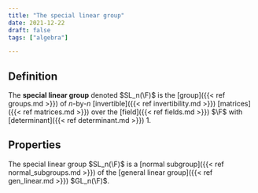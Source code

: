 ```yaml
---
title: "The special linear group"
date: 2021-12-22
draft: false
tags: ["algebra"]

---
```



## Definition
The **special linear group** denoted $SL_n(\F)$ is the [group]({{< ref groups.md >}}) of $n$-by-$n$ [invertible]({{< ref invertibility.md >}}) [matrices]({{< ref matrices.md >}}) over the [field]({{< ref fields.md >}}) $\F$ with [determinant]({{< ref determinant.md >}}) $1$.

## Properties
The special linear group $SL_n(\F)$ is a [normal subgroup]({{< ref normal_subgroups.md >}}) of the [general linear group]({{< ref gen_linear.md >}}) $GL_n(\F)$.
